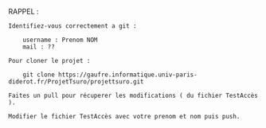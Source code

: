 

RAPPEL : 

    Identifiez-vous correctement a git : 
    
        username : Prenom NOM
        mail : ??
        
    Pour cloner le projet :
    
        git clone https://gaufre.informatique.univ-paris-diderot.fr/ProjetTsuro/projettsuro.git
        
    Faites un pull pour récuperer les modifications ( du fichier TestAccès ).
    
    Modifier le fichier TestAccès avec votre prenom et nom puis push.
    
    
        
    